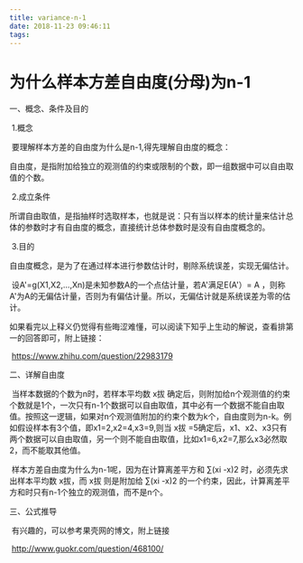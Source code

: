 ```yaml
---
title: variance-n-1
date: 2018-11-23 09:46:11
tags:
---
```


# 为什么样本方差自由度(分母)为n-1

 <!--more-->

一、概念、条件及目的

​       1.概念

​        要理解样本方差的自由度为什么是n-1,得先理解自由度的概念：

​        自由度，是指附加给独立的观测值的约束或限制的个数，即一组数据中可以自由取值的个数。

​       2.成立条件

​        所谓自由取值，是指抽样时选取样本，也就是说：只有当以样本的统计量来估计总体的参数时才有自由度的概念，直接统计总体参数时是没有自由度概念的。

​       3.目的

​        自由度概念，是为了在通过样本进行参数估计时，剔除系统误差，实现无偏估计。

​        设A'=g(X1,X2,...,Xn)是未知参数A的一个点估计量，若A'满足E(A'）= A ，则称A'为A的无偏估计量，否则为有偏估计量。所以，无偏估计就是系统误差为零的估计。

​        如果看完以上释义仍觉得有些晦涩难懂，可以阅读下知乎上生动的解说，查看排第一的回答即可，附上链接：

​        <https://www.zhihu.com/question/22983179>

二、详解自由度

​        当样本数据的个数为n时，若样本平均数 x拔 确定后，则附加给n个观测值的约束个数就是1个，一次只有n-1个数据可以自由取值，其中必有一个数据不能自由取值。按照这一逻辑，如果对n个观测值附加的约束个数为k个，自由度则为n-k。例如假设样本有3个值，即x1=2,x2=4,x3=9,则当 x拔 =5确定后，x1、x2、x3只有两个数据可以自由取值，另一个则不能自由取值，比如x1=6,x2=7,那么x3必然取2，而不能取其他值。

​       样本方差自由度为什么为n-1呢，因为在计算离差平方和 ∑(xi -x)2 时，必须先求出样本平均数 x拔，而  x拔 则是附加给  ∑(xi -x)2 的一个约束，因此，计算离差平方和时只有n-1个独立的观测值，而不是n个。

 

三、公式推导

​      有兴趣的，可以参考果壳网的博文，附上链接

​       <http://www.guokr.com/question/468100/> 





